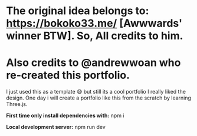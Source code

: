 # The original idea belongs to: https://bokoko33.me/  [Awwwards' winner BTW]. So, All credits to him.
# Also credits to @andrewwoan who re-created this portfolio.

I just used this as a template 😅 but still its a cool portfolio I really liked the design. One day i will create a portfolio like this from the scratch by learning Three.js.



**First time only install dependencies with:**
npm i 

**Local development server:**
npm run dev

